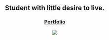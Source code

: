 

<h2 align="center"> Student with little desire to live. </h2>

<h3 align="center"><a href="https://fabian-martinez1.github.io/" target="_blank">Portfolio</a> </h3>

<div align="center">
<img src="https://user-images.githubusercontent.com/55964635/133341847-f72733e1-2d5e-40e5-8b67-aad5964c6849.gif"/>
 </div>
<br>
